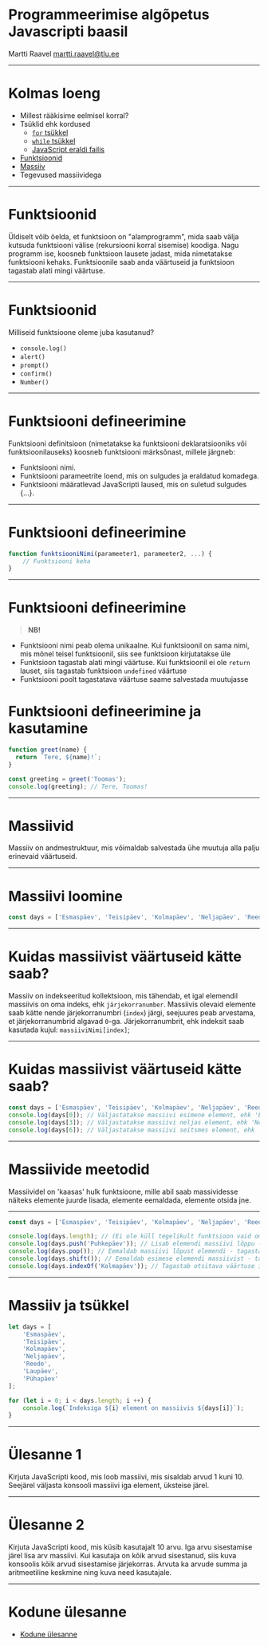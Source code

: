# Programmeerimise algõpetus Javascripti baasil

Martti Raavel
martti.raavel@tlu.ee

---
# Kolmas loeng

- Millest rääkisime eelmisel korral?
- Tsüklid ehk kordused
    - [`for` tsükkel](../../concepts/for/about.md)
    - [`while` tsükkel](../../concepts/while/about.md)
    - [JavaScript eraldi failis](../../concepts/alustamine/about.md#javascript-eraldi-failis)
- [Funktsioonid](../../concepts/funktsioon/about.md)
- [Massiiv](../../concepts/massiiv/about.md)
- Tegevused massiividega

---

# Funktsioonid

Üldiselt võib öelda, et funktsioon on "alamprogramm", mida saab välja kutsuda funktsiooni välise (rekursiooni korral sisemise) koodiga. Nagu programm ise, koosneb funktsioon lausete jadast, mida nimetatakse funktsiooni kehaks. Funktsioonile saab anda väärtuseid ja funktsioon tagastab alati mingi väärtuse.

---
# Funktsioonid

Milliseid funktsioone oleme juba kasutanud?
- `console.log()`
- `alert()`
- `prompt()`
- `confirm()`
- `Number()`

---
# Funktsiooni defineerimine

Funktsiooni definitsioon (nimetatakse ka funktsiooni deklaratsiooniks või funktsioonilauseks) koosneb funktsiooni märksõnast, millele järgneb:

- Funktsiooni nimi.
- Funktsiooni parameetrite loend, mis on sulgudes ja eraldatud komadega.
- Funktsiooni määratlevad JavaScripti laused, mis on suletud sulgudes {...}.

---
# Funktsiooni defineerimine

```javascript
function funktsiooniNimi(parameeter1, parameeter2, ...) {
    // Funktsiooni keha
}
```
---

# Funktsiooni defineerimine

> **NB!**
- Funktsiooni nimi peab olema unikaalne. Kui funktsioonil on sama nimi, mis mõnel teisel funktsioonil, siis see funktsioon kirjutatakse üle
- Funktsioon tagastab alati mingi väärtuse. Kui funktsioonil ei ole `return` lauset, siis tagastab funktsioon `undefined` väärtuse
- Funktsiooni poolt tagastatava väärtuse saame salvestada muutujasse


# Funktsiooni defineerimine ja kasutamine

```javascript
function greet(name) {
  return `Tere, ${name}!`;
}

const greeting = greet('Toomas');
console.log(greeting); // Tere, Toomas!
```
---
# Massiivid

Massiiv on andmestruktuur, mis võimaldab salvestada ühe muutuja alla palju erinevaid väärtuseid.

---
# Massiivi loomine

```javascript
const days = ['Esmaspäev', 'Teisipäev', 'Kolmapäev', 'Neljapäev', 'Reede', 'Laupäev', 'Pühapäev'];
```

---
# Kuidas massiivist väärtuseid kätte saab?

Massiiv on indekseeritud kollektsioon, mis tähendab, et igal elemendil massiivis on oma indeks, ehk `järjekorranumber`.
Massiivis olevaid elemente saab kätte nende järjekorranumbri (`index`) järgi, seejuures peab arvestama, et järjekorranumbrid algavad `0`-ga. Järjekorranumbrit, ehk indeksit saab kasutada kujul: `massiiviNimi[index]`;

---
# Kuidas massiivist väärtuseid kätte saab?

```javascript
const days = ['Esmaspäev', 'Teisipäev', 'Kolmapäev', 'Neljapäev', 'Reede', 'Laupäev', 'Pühapäev'];
console.log(days[0]); // Väljastatakse massiivi esimene element, ehk 'Esmaspäev'
console.log(days[3]); // Väljastatakse massiivi neljas element, ehk 'Neljapäev'
console.log(days[6]); // Väljastatakse massiivi seitsmes element, ehk 'Pühapäev'
```

---
# Massiivide meetodid

Massiividel on 'kaasas' hulk funktsioone, mille abil saab massividesse näiteks elemente juurde lisada, elemente eemaldada, elemente otsida jne.

---
```javascript
const days = ['Esmaspäev', 'Teisipäev', 'Kolmapäev', 'Neljapäev', 'Reede', 'Laupäev', 'Pühapäev'];

console.log(days.length); // (Ei ole küll tegelikult funktsioon vaid omadus) Massiivis olevate elementide arv - kuvatakse 7
console.log(days.push('Puhkepäev')); // Lisab elemendi massiivi lõppu - funktsioon tagastab uue massiivi elementide arvu - 8
console.log(days.pop()); // Eemaldab massiivi lõpust elemendi - tagastatakse eemaldatud elemendi väärtus - 'Puhkepäev,
console.log(days.shift()); // Eemaldab esimese elemendi massiivist - tagastatakse eemaldatud elemendi väärtus - 'Esmaspäev'
console.log(days.indexOf('Kolmapäev')); // Tagastab otsitava väärtuse indeksi - 1 (sest Esmaspäeva ei ole enam massiivis)
```

---
# Massiiv ja tsükkel

```javascript
let days = [
    'Esmaspäev',
    'Teisipäev',
    'Kolmapäev',
    'Neljapäev',
    'Reede',
    'Laupäev',
    'Pühapäev'
];

for (let i = 0; i < days.length; i ++) {
    console.log(`Indeksiga ${i} element on massiivis ${days[i]}`);
}
```
---
# Ülesanne 1

 Kirjuta JavaScripti kood, mis loob massiivi, mis sisaldab arvud 1 kuni 10. Seejärel väljasta konsooli massiivi iga element, üksteise järel.

---
# Ülesanne 2

Kirjuta JavaScripti kood, mis küsib kasutajalt 10 arvu. Iga arvu sisestamise järel lisa arv massiivi. Kui kasutaja on kõik arvud sisestanud, siis kuva konsoolis kõik arvud sisestamise järjekorras. Arvuta ka arvude summa ja aritmeetiline keskmine ning kuva need kasutajale.

---
# Kodune ülesanne

- [Kodune ülesanne](./homework.md)
